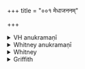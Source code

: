+++
title = "००१ मेधाजननम्"

+++

<details><summary>VH anukramaṇī</summary>

मेधाजननम्।  
१-४ अथर्वा। वाचस्पतिः। अनुष्टुप्, ४ चतुष्पदा विराडुरोबृहती।
</details>

<details><summary>Whitney anukramaṇī</summary>

[Atharvan.—vācaspatyam. caturṛcam. ānuṣṭubham: 4. 4-p. virāḍ urobṛhatī.]
</details>



<details><summary>Whitney</summary>

### Comment
The hymn is found also near the beginning of Pāipp. i. MS. (iv. 12. 1 end) has the first two verses. It is called in Kāuś. (7. 8; 139. 10) triṣaptīya, from its second word; but it is further styled (as prescribed in 7. 8) briefly pūrva 'first,' and generally quoted by that name. It is used in the ceremony for "production of wisdom" (medhājanana: 10. 1), and in those for the welfare of a Vedic student (11. 1); further, with various other passages, in that of entrance upon Vedic study (139. 10); and it is also referred to, in an obscure way (probably as representing the whole Veda of which it is the beginning), in a number of other rites with which it has no apparent connection (12. 10; 14. 1; 18. 19; 25. 4; 32. 28); finally (13. 1, note), it is reckoned as belonging to the varcasya gaṇa. And the comm. ⌊p. 5, end⌋ quotes it as used by a pariśiṣṭa (5. 3) in the puṣpabhiṣeka of a king. The Vāit. takes no notice of it.


### Translations
Translated: Weber, iv. 393; Griffith, i. 1.
</details>

<details><summary>Griffith</summary>

A prayer to Vachaspati for divine illumination and help.
</details>
